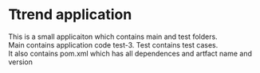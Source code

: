 # Ttrend application

This is a small applicaiton which contains main and test folders.  
Main contains application code test-3. 
Test contains test cases.  
It also contains pom.xml which has all dependences and artfact name and version

